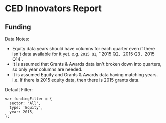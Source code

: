 # CED Innovators Report

## Funding

Data Notes:

- Equity data years should have columns for each quarter even if there isn't data available for it yet. e.g. `2015 Q1`, ``2015 Q2`, `2015 Q3`, `2015 Q14`.
- It is assumed that Grants & Awards data isn't broken down into quarters, so only year columns are needed.
- It is assumed Equity and Grants & Awards data having matching years. i.e. If there is 2015 equity data, then there is 2015 grants data.

Default Filter:
```
var fundingFilter = {
  sector: 'All',
  type: 'Equity',
  year: 2015,
};
```
